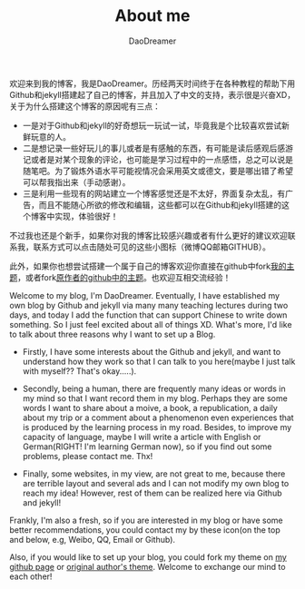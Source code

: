 ﻿---
layout: post
title: "About me"
author: "DaoDreamer"
categories: documentation
tags: [documentation]
image: self.jpg
---
欢迎来到我的博客，我是DaoDreamer。历经两天时间终于在各种教程的帮助下用Github和jekyll搭建起了自己的博客，并且加入了中文的支持，表示很是兴奋XD，关于为什么搭建这个博客的原因呢有三点：

* 一是对于Github和jekyll的好奇想玩一玩试一试，毕竟我是个比较喜欢尝试新鲜玩意的人。
* 二是想记录一些好玩儿的事儿或者是有感触的东西，有可能是读后感观后感游记或者是对某个现象的评论，也可能是学习过程中的一点感悟，总之可以说是随笔吧。为了锻炼外语水平可能视情况会采用英文或德文，要是哪出错了希望可以帮我指出来（手动感谢）。
* 三是利用一些现有的网站建立一个博客感觉还是不太好，界面复杂太乱，有广告，而且不能随心所欲的修改和编辑，这些都可以在Github和jekyll搭建的这个博客中实现，体验很好！

不过我也还是个新手，如果你对我的博客比较感兴趣或者有什么更好的建议欢迎联系我，联系方式可以点击随处可见的这些小图标（微博QQ邮箱GITHUB）。

此外，如果你也想尝试搭建一个属于自己的博客欢迎你直接在github中fork[我的主题](https://github.com/daodreamer/daodreamer.github.io)，或者fork[原作者的github中的主题](https://github.com/LeNPaul/Millennial)。也欢迎互相交流经验！


Welcome to my blog, I'm DaoDreamer. Eventually, I have established my own blog by Github and jekyll via many many teaching lectures during two days, and today I add the function that can support Chinese to write down something. So I just feel excited about all of things XD. What's more, I'd like to talk about three reasons why I want to set up a Blog.

* Firstly, I have some interests about the Github and jekyll, and want to understand how they work so that I can talk to you here(maybe I just talk with myself?? That's okay.....). 

* Secondly, being a human, there are frequently many ideas or words in my mind so that I want record them in my blog. Perhaps they are some words I want to share about a moive, a book, a republication, a daily about my trip or a comment about a phenomenon even experiences that is produced by the learning process in my road. Besides, to improve my capacity of language, maybe I will write a article with English or German(RIGHT! I'm learning German now), so if you find out some problems, please contact me. Thx!

* Finally, some websites, in my view, are not great to me, because there are terrible layout and several ads and I can not modify my own blog to reach my idea! However, rest of them can be realized here via Github and jekyll!

Frankly, I'm also a fresh, so if you are interested in my blog or have some better recommendations, you could contact my by these icon(on the top and below, e.g, Weibo, QQ, Email or Github).

Also, if you would like to set up your blog, you could fork my theme on [my github page](https://github.com/daodreamer/daodreamer.github.io) or [original author's theme](https://github.com/LeNPaul/Millennial). Welcome to exchange our mind to each other!